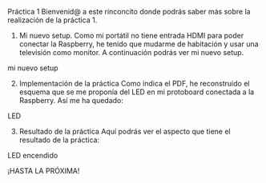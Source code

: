 Práctica 1
Bienvenid@ a este rinconcito donde podrás saber más sobre la realización de la práctica 1.

1. Mi nuevo setup.
Como mi portátil no tiene entrada HDMI para poder conectar la Raspberry, he tenido que mudarme de habitación y usar una televisión como monitor. A continuación podrás ver mi nuevo setup.

mi nuevo setup

2. Implementación de la práctica
Como indica el PDF, he reconstruido el esquema que se me proponía del LED en mi protoboard conectada a la Raspberry. Así me ha quedado:

LED

3. Resultado de la práctica
Aquí podrás ver el aspecto que tiene el resultado de la práctica:

LED encendido

¡HASTA LA PRÓXIMA!

